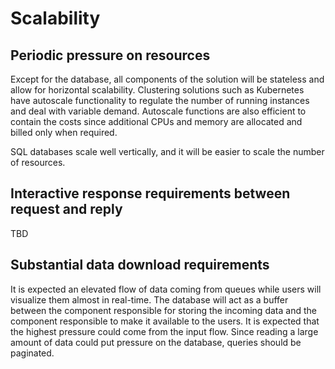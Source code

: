 # Scalability

## Periodic pressure on resources

Except for the database, all components of the solution will be stateless and allow for horizontal scalability.  Clustering solutions such as Kubernetes have autoscale functionality to regulate the number of running instances and deal with variable demand. Autoscale functions are also efficient to contain the costs since additional CPUs and memory are allocated and billed only when required.

SQL databases scale well vertically, and it will be easier to scale the number of resources.

## Interactive response requirements between request and reply

TBD

## Substantial data download requirements

It is expected an elevated flow of data coming from queues while users will visualize them almost in real-time. The database will act as a buffer between the component responsible for storing the incoming data and the component responsible to make it available to the users. It is expected that the highest pressure could come from the input flow. Since reading a large amount of data could put pressure on the database, queries should be paginated.
